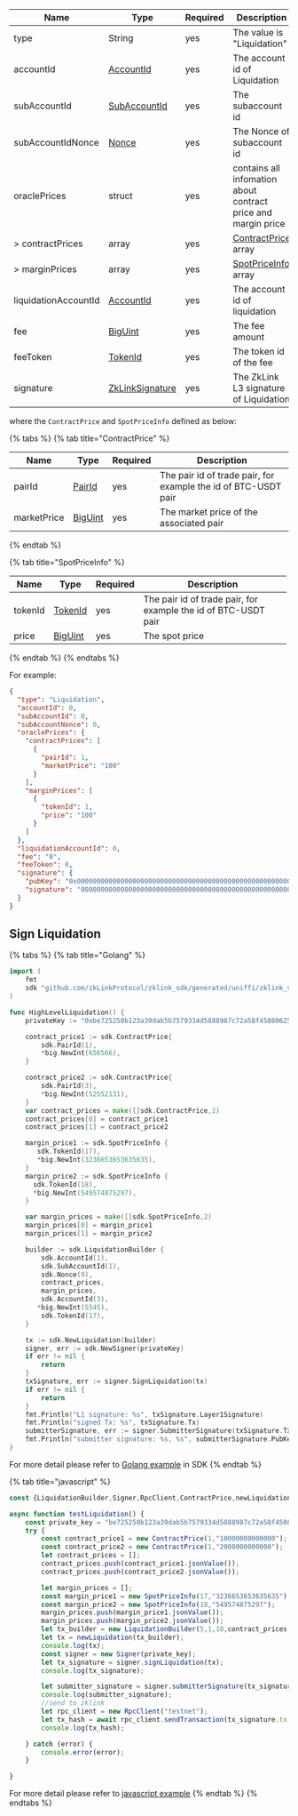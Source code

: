 <table>
<thead><tr><th width="20">Name</th><th width="20">Type</th><th width="10">Required</th><th width="250">Description</th></tr></thead>
<tbody>

<tr><td> type                 </td><td> String          </td><td> yes       </td><td> The value is "Liquidation"                                    </td></tr>
<tr><td> accountId            </td><td> <a href="../basic-types.md#accountid">AccountId</a>       </td><td> yes       </td><td> The account id of Liquidation                                 </td></tr>
<tr><td> subAccountId         </td><td> <a href="../basic-types.md#subaccountid">SubAccountId</a></td><td> yes       </td><td> The subaccount id                                             </td></tr>
<tr><td> subAccountIdNonce    </td><td> <a href="../basic-types.md#nonce">Nonce</a></td><td> yes       </td><td> The Nonce of subaccount id                                    </td></tr>
<tr><td> oraclePrices         </td><td> struct          </td><td> yes       </td><td> contains all infomation about contract price and margin price </td></tr>
<tr><td> > contractPrices     </td><td> array           </td><td> yes       </td><td> <a name="a1" href="#">ContractPrice</a> array                                       </td></tr>                                  
<tr><td> > marginPrices       </td><td> array           </td><td> yes       </td><td> <a name="a2" href="#">SpotPriceInfo</a> array                                       </td></tr>                                 
<tr><td> liquidationAccountId </td><td> <a href="../basic-types.md#accountid">AccountId</a></td><td> yes       </td><td> The account id of liquidation                                 </td></tr>
<tr><td> fee                  </td><td> <a href="../../private-key-and-signature/encode/algorithm.md">BigUint</a> </td><td> yes       </td><td> The fee amount                                                </td></tr>
<tr><td> feeToken             </td><td> <a href="../basic-types.md#tokenid">TokenId</a></td><td> yes       </td><td> The token id of the fee                                       </td></tr>
<tr><td> signature            </td><td> <a href="../basic-types.md#zklinksignature">ZkLinkSignature</a></td><td> yes       </td><td> The ZkLink L3 signature of Liquidation                        </td></tr>

</tbody>
</table>

where the `ContractPrice` and `SpotPriceInfo` defined as below:

{% tabs %}
{% tab title="ContractPrice" %}

<table>
<thead><tr><th width="20">Name</th><th width="20">Type</th><th width="10">Required</th><th width="250">Description</th></tr></thead>
<tbody><tr>
<td>pairId</td><td><a href="../basic-types.md#pairid">PairId</a></td><td>yes</td><td>The pair id of trade pair, for example the id of BTC-USDT pair</td></tr>
<td>marketPrice </td><td><a href="../basic-types.md#price">BigUint</a></td><td>yes</td><td> The market price of the associated pair</td></tr>
</tbody>
</table>

{% endtab %}

{% tab title="SpotPriceInfo" %}

<table>
<thead><tr><th width="20">Name</th><th width="20">Type</th><th width="10">Required</th><th width="250">Description</th></tr></thead>
<tbody>
<tr><td>tokenId</td><td><a href="../basic-types.md#tokenid">TokenId</a></td><td>yes</td><td>The pair id of trade pair, for example the id of BTC-USDT pair</td></tr>
<tr><td>price</td><td><a href="../basic-types.md#price">BigUint</a></td><td>yes</td><td>The spot price</td></tr>
</tbody>
</table>


{% endtab %}
{% endtabs %}

For example:

```json
{
  "type": "Liquidation",
  "accountId": 0,
  "subAccountId": 0,
  "subAccountNonce": 0,
  "oraclePrices": {
    "contractPrices": [
      {
        "pairId": 1,
        "marketPrice": "100"
      }
    ],
    "marginPrices": [
      {
        "tokenId": 1,
        "price": "100"
      }
    ]
  },
  "liquidationAccountId": 0,
  "fee": "0",
  "feeToken": 0,
  "signature": {
    "pubKey": "0x0000000000000000000000000000000000000000000000000000000000000000",
    "signature": "00000000000000000000000000000000000000000000000000000000000000000000000000000000000000000000000000000000000000000000000000000000"
  }
}
```

## Sign Liquidation

{% tabs %}
{% tab title="Golang" %}
```go
import (
    fmt
    sdk "github.com/zkLinkProtocol/zklink_sdk/generated/uniffi/zklink_sdk"
)

func HighLevelLiquidation() {
    privateKey := "0xbe725250b123a39dab5b7579334d5888987c72a58f4508062545fe6e08ca94f4"

    contract_price1 := sdk.ContractPrice{
        sdk.PairId(1),
        *big.NewInt(656566),
    }

    contract_price2 := sdk.ContractPrice{
        sdk.PairId(3),
        *big.NewInt(52552131),
    }
    var contract_prices = make([]sdk.ContractPrice,2)
    contract_prices[0] = contract_price1
    contract_prices[1] = contract_price2

    margin_price1 := sdk.SpotPriceInfo {
       sdk.TokenId(17),
       *big.NewInt(3236653653635635),
    }
    margin_price2 := sdk.SpotPriceInfo {
      sdk.TokenId(18),
      *big.NewInt(549574875297),
    }

    var margin_prices = make([]sdk.SpotPriceInfo,2)
    margin_prices[0] = margin_price1
    margin_prices[1] = margin_price2

    builder := sdk.LiquidationBuilder {
        sdk.AccountId(1),
        sdk.SubAccountId(1),
        sdk.Nonce(9),
        contract_prices,
        margin_prices,
        sdk.AccountId(3),
       *big.NewInt(5545),
        sdk.TokenId(17),
    }

    tx := sdk.NewLiquidation(builder)
    signer, err := sdk.NewSigner(privateKey)
    if err != nil {
        return
    }
    txSignature, err := signer.SignLiquidation(tx)
    if err != nil {
        return
    }
    fmt.Println("L1 signature: %s", txSignature.Layer1Signature)
    fmt.Println("signed Tx: %s", txSignature.Tx)
    submitterSignature, err := signer.SubmitterSignature(txSignature.Tx)
    fmt.Println("submitter signature: %s, %s", submitterSignature.PubKey, submitterSignature.Signature)
}
```

For more detail please refer to [Golang example](https://github.com/zkLinkProtocol/zklink_sdk/tree/main/examples/Golang) in SDK
{% endtab %}

{% tab title="javascript" %}

```javascript
const {LiquidationBuilder,Signer,RpcClient,ContractPrice,newLiquidation,SpotPriceInfo } = require('./node-dist/zklink-sdk-node');

async function testLiquidation() {
    const private_key = "be725250b123a39dab5b7579334d5888987c72a58f4508062545fe6e08ca94f4";
    try {
        const contract_price1 = new ContractPrice(1,"10000000000000");
        const contract_price2 = new ContractPrice(1,"2000000000000");
        let contract_prices = [];
        contract_prices.push(contract_price1.jsonValue());
        contract_prices.push(contract_price2.jsonValue());

        let margin_prices = [];
        const margin_price1 = new SpotPriceInfo(17,"3236653653635635");
        const margin_price2 = new SpotPriceInfo(18,"549574875297");
        margin_prices.push(margin_price1.jsonValue());
        margin_prices.push(margin_price2.jsonValue());
        let tx_builder = new LiquidationBuilder(5,1,10,contract_prices,margin_prices,3,"188888",17);
        let tx = newLiquidation(tx_builder);
        console.log(tx);
        const signer = new Signer(private_key);
        let tx_signature = signer.signLiquidation(tx);
        console.log(tx_signature);

        let submitter_signature = signer.submitterSignature(tx_signature.tx);
        console.log(submitter_signature);
        //send to zklink
        let rpc_client = new RpcClient("testnet");
        let tx_hash = await rpc_client.sendTransaction(tx_signature.tx,null,submitter_signature);
        console.log(tx_hash);

    } catch (error) {
        console.error(error);
    }

}
```

For more detail please refer to [javascript example](https://github.com/zkLinkProtocol/zklink_sdk/tree/main/examples/Javascript)
{% endtab %}
{% endtabs %}

